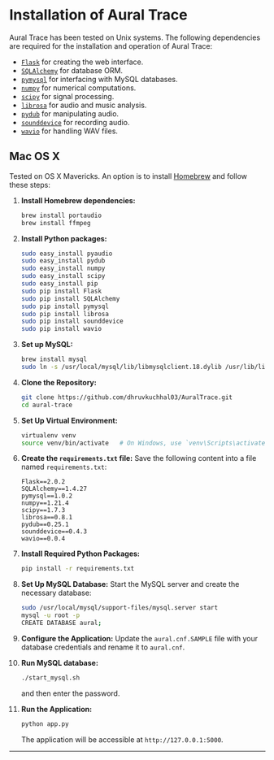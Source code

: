 # Installation of Aural Trace

Aural Trace has been tested on Unix systems. The following dependencies are required for the installation and operation of Aural Trace:

* [`Flask`](https://flask.palletsprojects.com/) for creating the web interface.
* [`SQLAlchemy`](https://www.sqlalchemy.org/) for database ORM.
* [`pymysql`](https://pypi.org/project/PyMySQL/) for interfacing with MySQL databases.
* [`numpy`](https://numpy.org/) for numerical computations.
* [`scipy`](https://www.scipy.org/) for signal processing.
* [`librosa`](https://librosa.org/) for audio and music analysis.
* [`pydub`](https://pydub.com/) for manipulating audio.
* [`sounddevice`](https://python-sounddevice.readthedocs.io/) for recording audio.
* [`wavio`](https://pypi.org/project/wavio/) for handling WAV files.

## Mac OS X

Tested on OS X Mavericks. An option is to install [Homebrew](http://brew.sh) and follow these steps:

1. **Install Homebrew dependencies:**
   ```bash
   brew install portaudio
   brew install ffmpeg
   ```

2. **Install Python packages:**
   ```bash
   sudo easy_install pyaudio
   sudo easy_install pydub
   sudo easy_install numpy
   sudo easy_install scipy
   sudo easy_install pip
   sudo pip install Flask
   sudo pip install SQLAlchemy
   sudo pip install pymysql
   sudo pip install librosa
   sudo pip install sounddevice
   sudo pip install wavio
   ```

3. **Set up MySQL:**
   ```bash
   brew install mysql
   sudo ln -s /usr/local/mysql/lib/libmysqlclient.18.dylib /usr/lib/libmysqlclient.18.dylib
   ```

4. **Clone the Repository:**
   ```bash
   git clone https://github.com/dhruvkuchhal03/AuralTrace.git
   cd aural-trace
   ```

5. **Set Up Virtual Environment:**
   ```bash
   virtualenv venv
   source venv/bin/activate   # On Windows, use `venv\Scripts\activate`
   ```

6. **Create the `requirements.txt` file:**
   Save the following content into a file named `requirements.txt`:
   ```plaintext
   Flask==2.0.2
   SQLAlchemy==1.4.27
   pymysql==1.0.2
   numpy==1.21.4
   scipy==1.7.3
   librosa==0.8.1
   pydub==0.25.1
   sounddevice==0.4.3
   wavio==0.0.4
   ```

7. **Install Required Python Packages:**
   ```bash
   pip install -r requirements.txt
   ```

8. **Set Up MySQL Database:**
   Start the MySQL server and create the necessary database:
   ```bash
   sudo /usr/local/mysql/support-files/mysql.server start
   mysql -u root -p
   CREATE DATABASE aural;
   ```

9. **Configure the Application:**
   Update the `aural.cnf.SAMPLE` file with your database credentials and rename it to `aural.cnf`.

10. **Run MySQL database:**
    ```bash
    ./start_mysql.sh
    ```
    and then enter the password.

11. **Run the Application:**
    ```bash
    python app.py
    ```
    The application will be accessible at `http://127.0.0.1:5000`.

---